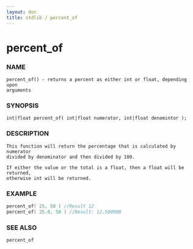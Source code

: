 ```yaml
---
layout: doc
title: stdlib / percent_of
---
```

# percent_of

### NAME

    percent_of() - returns a percent as either int or float, depending upon
    arguments

### SYNOPSIS

    int|float percent_of( int|float numerator, int|float denomintor );

### DESCRIPTION

    This function will return the percentage that is calculated by numerator
    divided by denominator and then divided by 100.

    If either the value or the total is a float, then a float will be returned,
    otherwise int will be returned.

### EXAMPLE

```c
percent_of( 25, 50 ) //Result 12
percent_of( 25.0, 50 ) //Result: 12.500000
```

### SEE ALSO

    percent_of

